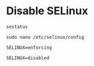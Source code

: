 # Disable SELinux

```
sestatus
```

```
sudo nano /etc/selinux/config
```

```
SELINUX=enforcing
```

```
SELINUX=disabled
```